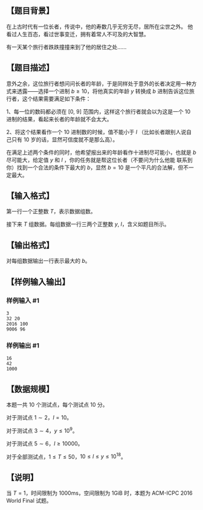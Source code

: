 ## 【题目背景】

在上古时代有一位长者，传说中，他的寿数几乎无穷无尽，居所在尘世之外。
他看过人生百态，看过世事变迁，拥有着常人不可及的大智慧。

有一天某个旅行者跌跌撞撞来到了他的居住之处……

## 【题目描述】

意外之余，这位旅行者想问问长者的年龄，于是同样处于意外的长者决定用一种方式来透露——选择一个进制 $b≥10$，将他真实的年龄 $y$ 转换成 $b$ 进制告诉这位旅行者，这个结果需要满足如下条件：

$1$、每一位的数码都必须在 $[0,\ 9]$ 范围内，这样这个旅行者就会以为这是一个 $10$ 进制的结果，看起来长者的年龄就不会太大。

$2$、将这个结果看作一个 $10$ 进制数的时候，值不能小于 $l$ （比如长者跟别人说自己只有 $10$ 岁的话，显然可信度就不是那么高）。

在满足上述两个条件的同时，他希望报出来的年龄看作十进制尽可能小，也就是 $b$ 尽可能大，给定值 $y$ 和 $l$ ，你的任务就是帮这位长者（不要问为什么他能
联系到你）找到一个合法的条件下最大的 $b$，显然 $b=10$ 是一个平凡的合法解，但不一定最大。

## 【输入格式】

第一行一个正整数 $T$，表示数据组数。

接下来 $T$ 组数据。每组数据一行三两个正整数 $y,\ l$，含义如题目所示。

## 【输出格式】

对每组数据输出一行表示最大的 $b$。

## 【样例输入输出】

### 样例输入 #1

```
3
32 20
2016 100
9006 96
```

### 样例输出 #1

```
16
42
1000
```

## 【数据规模】

本题一共 $10$ 个测试点，每个测试点 $10$ 分。

对于测试点 $1\sim 2$，$l=10$。

对于测试点 $3\sim 4$，$y\leq 10^9$。

对于测试点 $5\sim 6$，$l\geq 10000$。

对于全部测试点，$1\leq T\leq 50$，$10\leq l\leq y\leq 10^{18}$。

## 【说明】

当 $T=1$，时间限制为 $1000 \text{ms}$，空间限制为 $1 \text{GiB}$ 时，本题为 ACM-ICPC 2016 World Final 试题。
